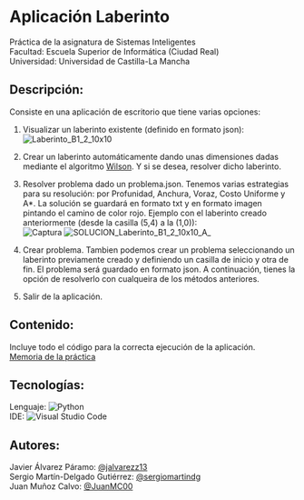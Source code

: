 # Aplicación Laberinto
Práctica de la asignatura de Sistemas Inteligentes </br>
Facultad: Escuela Superior de Informática (Ciudad Real) </br>
Universidad: Universidad de Castilla-La Mancha </br>

## Descripción:
Consiste en una aplicación de escritorio que tiene varias opciones: </br>
1. Visualizar un laberinto existente (definido en formato json): </br>
![Laberinto_B1_2_10x10](https://user-images.githubusercontent.com/72213915/139249784-2ac78d87-e1ca-4d3a-88ca-2e0d7315223a.jpg)


2. Crear un laberinto automáticamente dando unas dimensiones dadas mediante el algoritmo [Wilson](https://drive.google.com/file/d/1zvWfqhcP1m5OqepxOvv_ebVobDjqd8Zh/view?usp=sharing). Y si se desea, resolver dicho laberinto.</br>
3. Resolver problema dado un problema.json. Tenemos varias estrategias para su resolución: por Profunidad, Anchura, Voraz, Costo Uniforme y A*. La solución se guardará en formato txt y en formato imagen pintando el camino de color rojo. Ejemplo con el laberinto creado anteriormente (desde la casilla (5,4) a la (1,0)):</br>
![Captura](https://user-images.githubusercontent.com/72213915/139251194-6fa13932-a3aa-4f3c-b0c9-b9443bcb03ff.jpg)
![SOLUCION_Laberinto_B1_2_10x10_A_](https://user-images.githubusercontent.com/72213915/139251278-98179d1e-ca99-4dcf-8400-e27f8c3dceac.jpg)
4. Crear problema. Tambien podemos crear un problema seleccionando un laberinto previamente creado y definiendo un casilla de inicio y otra de fin. El problema será guardado en formato json. A continuación, tienes la opción de resolverlo con cualqueira de los métodos anteriores.
5. Salir de la aplicación.

## Contenido:
Incluye todo el código para la correcta ejecución de la aplicación. </br>
[Memoria de la práctica](https://drive.google.com/file/d/1eIot5nhYHe5qElKx9SEXnwaqkQrgxsTd/view?usp=sharing)


## Tecnologías:
Lenguaje: ![Python](https://img.shields.io/badge/python-3670A0?style=for-the-badge&logo=python&logoColor=ffdd54) </br>
IDE: ![Visual Studio Code](https://img.shields.io/badge/Visual%20Studio%20Code-0078d7.svg?style=for-the-badge&logo=visual-studio-code&logoColor=white)

## Autores:
Javier Álvarez Páramo: [@jalvarezz13](https://github.com/jalvarezz13) </br>
Sergio Martín-Delgado Gutiérrez: [@sergiomartindg](https://github.com/sergiomartindg) </br>
Juan Muñoz Calvo: [@JuanMC00](https://github.com/JuanMC00)
